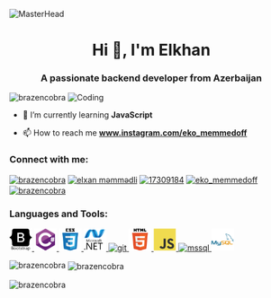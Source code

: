 ![MasterHead](https://user-images.githubusercontent.com/10498744/210012254-234538ff-d198-48aa-8964-37e6fd45d227.gif)
<h1 align="center">Hi 👋, I'm Elkhan</h1>
<h3 align="center">A passionate backend developer from Azerbaijan</h3>
<img align="right" alt="Coding" width="400" src="https://user-images.githubusercontent.com/10498744/210012254-234538ff-d198-48aa-8964-37e6fd45d227.gif">


<p align="left"> <img src="https://komarev.com/ghpvc/?username=brazencobra&label=Profile%20views&color=0e75b6&style=flat" alt="brazencobra" /> </p>

- 🌱 I’m currently learning **JavaScript**

- 📫 How to reach me **www.instagram.com/eko_memmedoff**

<h3 align="left">Connect with me:</h3>
<p align="left">
<a href="https://twitter.com/brazencobra" target="blank"><img align="center" src="https://raw.githubusercontent.com/rahuldkjain/github-profile-readme-generator/master/src/images/icons/Social/twitter.svg" alt="brazencobra" height="30" width="40" /></a>
<a href="https://linkedin.com/in/elxan məmmədli" target="blank"><img align="center" src="https://raw.githubusercontent.com/rahuldkjain/github-profile-readme-generator/master/src/images/icons/Social/linked-in-alt.svg" alt="elxan məmmədli" height="30" width="40" /></a>
<a href="https://stackoverflow.com/users/17309184" target="blank"><img align="center" src="https://raw.githubusercontent.com/rahuldkjain/github-profile-readme-generator/master/src/images/icons/Social/stack-overflow.svg" alt="17309184" height="30" width="40" /></a>
<a href="https://instagram.com/eko_memmedoff" target="blank"><img align="center" src="https://raw.githubusercontent.com/rahuldkjain/github-profile-readme-generator/master/src/images/icons/Social/instagram.svg" alt="eko_memmedoff" height="30" width="40" /></a>
<a href="https://www.hackerrank.com/brazencobra" target="blank"><img align="center" src="https://raw.githubusercontent.com/rahuldkjain/github-profile-readme-generator/master/src/images/icons/Social/hackerrank.svg" alt="brazencobra" height="30" width="40" /></a>
</p>

<h3 align="left">Languages and Tools:</h3>
<p align="left"> <a href="https://getbootstrap.com" target="_blank" rel="noreferrer"> <img src="https://raw.githubusercontent.com/devicons/devicon/master/icons/bootstrap/bootstrap-plain-wordmark.svg" alt="bootstrap" width="40" height="40"/> </a>  <a href="https://www.w3schools.com/cs/" target="_blank" rel="noreferrer"> <img src="https://raw.githubusercontent.com/devicons/devicon/master/icons/csharp/csharp-original.svg" alt="csharp" width="40" height="40"/> </a>  <a href="https://www.w3schools.com/css/" target="_blank" rel="noreferrer"> <img src="https://raw.githubusercontent.com/devicons/devicon/master/icons/css3/css3-original-wordmark.svg" alt="css3" width="40" height="40"/> </a>  <a href="https://dotnet.microsoft.com/" target="_blank" rel="noreferrer"> <img src="https://raw.githubusercontent.com/devicons/devicon/master/icons/dot-net/dot-net-original-wordmark.svg" alt="dotnet" width="40" height="40"/> </a>  <a href="https://git-scm.com/" target="_blank" rel="noreferrer"> <img src="https://www.vectorlogo.zone/logos/git-scm/git-scm-icon.svg" alt="git" width="40" height="40"/> </a>  <a href="https://www.w3.org/html/" target="_blank" rel="noreferrer"> <img src="https://raw.githubusercontent.com/devicons/devicon/master/icons/html5/html5-original-wordmark.svg" alt="html5" width="40" height="40"/> </a>  <a href="https://developer.mozilla.org/en-US/docs/Web/JavaScript" target="_blank" rel="noreferrer"> <img src="https://raw.githubusercontent.com/devicons/devicon/master/icons/javascript/javascript-original.svg" alt="javascript" width="40" height="40"/> </a>  <a href="https://www.microsoft.com/en-us/sql-server" target="_blank" rel="noreferrer"> <img src="https://www.svgrepo.com/show/303229/microsoft-sql-server-logo.svg" alt="mssql" width="40" height="40"/> </a>  <a href="https://www.mysql.com/" target="_blank" rel="noreferrer"> <img src="https://raw.githubusercontent.com/devicons/devicon/master/icons/mysql/mysql-original-wordmark.svg" alt="mysql" width="40" height="40"/> </a> </p>

<p><img align="left" src="https://github-readme-stats.vercel.app/api/top-langs?username=brazencobra&show_icons=true&locale=en&layout=compact" alt="brazencobra" /></p>

<p>&nbsp;<img align="center" src="https://github-readme-stats.vercel.app/api?username=brazencobra&show_icons=true&locale=en" alt="brazencobra" /></p>

<p><img align="center" src="https://github-readme-streak-stats.herokuapp.com/?user=brazencobra&" alt="brazencobra" /></p>
